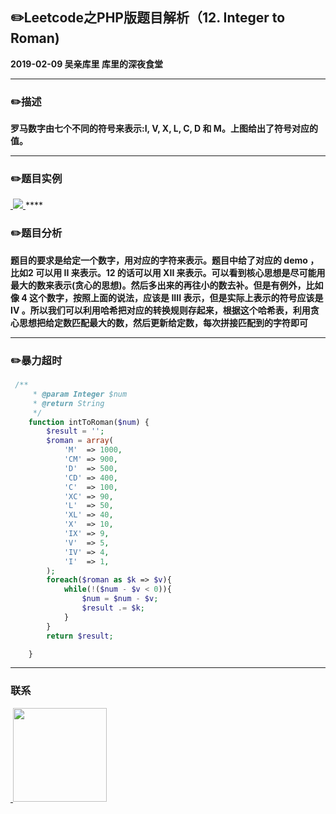 ## :pencil2:Leetcode之PHP版题目解析（12. Integer to Roman)
**2019-02-09 吴亲库里 库里的深夜食堂**
****
### :pencil2:描述
**罗马数字由七个不同的符号来表示:I, V, X, L, C, D 和 M。上图给出了符号对应的值。**
****
### :pencil2:题目实例
<a href="https://github.com/wuqinqiang/">
​    <img src="https://github.com/wuqinqiang/Lettcode-php/blob/master/images/12.png">
</a> 
****

### :pencil2:题目分析
**题目的要求是给定一个数字，用对应的字符来表示。题目中给了对应的 demo ，比如2 可以用 II 来表示。12 的话可以用 XII 来表示。可以看到核心思想是尽可能用最大的数来表示(贪心的思想)。然后多出来的再往小的数去补。但是有例外，比如像 4 这个数字，按照上面的说法，应该是 IIII 表示，但是实际上表示的符号应该是 IV 。所以我们可以利用哈希把对应的转换规则存起来，根据这个哈希表，利用贪心思想把给定数匹配最大的数，然后更新给定数，每次拼接匹配到的字符即可**
****


### :pencil2:暴力超时
```php
 /**
     * @param Integer $num
     * @return String
     */
    function intToRoman($num) {
        $result = '';
        $roman = array(
            'M'  => 1000,
            'CM' => 900,
            'D'  => 500,
            'CD' => 400,
            'C'  => 100,
            'XC' => 90,
            'L'  => 50,
            'XL' => 40,
            'X'  => 10,
            'IX' => 9,
            'V'  => 5,
            'IV' => 4,
            'I'  => 1,
        );
        foreach($roman as $k => $v){
            while(!($num - $v < 0)){
                $num = $num - $v;
                $result .= $k;
            }
        }
        return $result;

    }
```

****

### 联系

<a href="https://github.com/wuqinqiang/">
​    <img src="https://github.com/wuqinqiang/Lettcode-php/blob/master/qrcode_for_gh_c194f9d4cdb1_430.jpg" width="150px" height="150px">
</a> 
   
    
    
    

